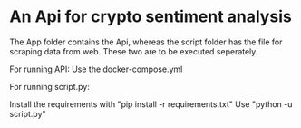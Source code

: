 # An Api for crypto sentiment analysis

The App folder contains the Api, whereas the script folder has the file for scraping data from web.
These two are to be executed seperately.

For running API:
Use the docker-compose.yml

For running script.py:

Install the requirements with "pip install -r requirements.txt"
Use "python -u script.py"